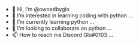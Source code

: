 - 👋 Hi, I’m @ownedbyglo
- 👀 I’m interested in learning coding with python ...
- 🌱 I’m currently learning python ...
- 💞️ I’m looking to collaborate on python ...
- 📫 How to reach me Discord Glo#0103 ...

<!---
ownedbyglo/ownedbyglo is a ✨ special ✨ repository because its `README.md` (this file) appears on your GitHub profile.
You can click the Preview link to take a look at your changes.
--->
